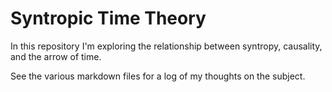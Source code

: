 # Syntropic Time Theory

In this repository I'm exploring the relationship between syntropy, causality, and the arrow of time.

See the various markdown files for a log of my thoughts on the subject.
